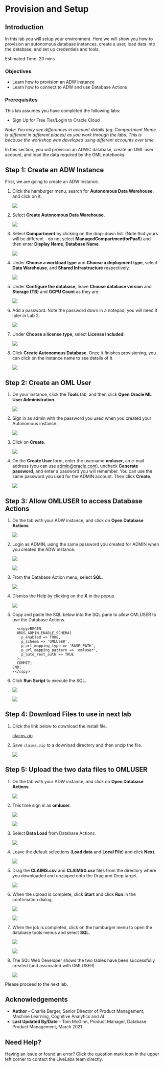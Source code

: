# Provision and Setup #

## Introduction ##

In this lab you will setup your environment. Here we will show you how to provision an autonomous database instances, create a user, load data into the database, and set up credentials and tools.

Estimated Time: 20 mins

### Objectives
-   Learn how to provision an ADW instance
-   Learn how to connect to ADW and use Database Actions

### Prerequisites

This lab assumes you have completed the following labs:
* Sign Up for Free Tier/Login to Oracle Cloud

*Note: You may see differences in account details (eg: Compartment Name is different in different places) as you work through the labs. This is because the workshop was developed using different accounts over time.*

In this section, you will provision an ADWC database, create an OML user account, and load the data required by the OML notebooks.

## **Step 1:** Create an ADW Instance

First, we are going to create an ADW Instance.

1.  Click the hamburger menu, search for **Autonomous Data Warehouse**, and click on it.

    ![](./images/create-adw.png)

2.  Select **Create Autonomous Data Warehouse**.

    ![](./images/006.png)

3. Select **Compartment** by clicking on the drop-down list. (Note that yours will be different - do not select **ManagedCompartmentforPaaS**) and then enter **Display Name**, **Database Name**.

    ![](./images/prov-adw-1.png)

4.  Under **Choose a workload type** and **Choose a deployment type**, select **Data Warehouse**, and **Shared Infrastructure** respectively.

    ![](./images/prov-adw-2.png)

5.  Under **Configure the database**, leave **Choose database version** and **Storage (TB)** and **OCPU Count** as they are.

    ![](./images/009.png)

6.  Add a password. Note the password down in a notepad, you will need it later in Lab 2.

    ![](./images/010.png)

7.  Under **Choose a license type**, select **License Included**.

    ![](./images/prov-adw-3-ft.png)

8.  Click **Create Autonomous Database**. Once it finishes provisioning, you can click on the instance name to see details of it.

    ![](./images/prov-adw-5.png)

## **Step 2:** Create an OML User

1. On your instance, click the **Tools** tab, and then click **Open Oracle ML User Administration**.

    ![](./images/adw-open-ml-user-admin.png)

2. Sign in as admin with the password you used when you created your Autonomous instance.

    ![](./images/signin-db.png)

3. Click on **Create**.

    ![](images/oml-create-user-1.png)

4. On the **Create User** form, enter the username **omluser**, an e-mail address (you can use admin@oracle.com), uncheck **Generate password**, and enter a password you will remember. You can use the same password you used for the ADMIN account. Then click **Create**.

    ![](images/oml-create-user-2.png)

## **Step 3:** Allow OMLUSER to access Database Actions

1. On the tab with your ADW instance, and click on **Open Database Actions**.

    ![](images/ADW-tools-db-actions.png)

2. Login as ADMIN, using the same password you created for ADMIN when you created the ADW instance.

    ![](images/actions-select-admin.png)

    ![](images/actions-login-admin.png)

3. From the Database Action menu, select **SQL**.

    ![](images/actions-sql.png)

4. Dismiss the Help by clicking on the **X** in the popup.

    ![](images/sql-dev-dismiss-help.png)

5. Copy and paste the SQL below into the SQL pane to allow OMLUSER to use the Database Actions.

    ```
      <copy>BEGIN
      ORDS_ADMIN.ENABLE_SCHEMA(
        p_enabled => TRUE,
        p_schema => 'OMLUSER',
        p_url_mapping_type => 'BASE_PATH',
        p_url_mapping_pattern => 'omluser',
        p_auto_rest_auth => TRUE
      );
      COMMIT;
    END;
    /</copy>
    ```

6. Click **Run Script** to execute the SQL.

    ![](images/sql-dev-add-omluser.png)

    ![](images/sql-dev-add-omluser-success.png)

## **Step 4:** Download Files to use in next lab

1.  Click the link below to download the install file.

    [claims.zip](https://objectstorage.us-ashburn-1.oraclecloud.com/p/yaGHxlS_7qmrSGfYH33N4VLt6e7K8BPm1iqdyDXy0z2Cr8v0jjDXzuQfL4c9BPrY/n/c4u03/b/data-management-library-files/o/claims.zip)

2.  Save `claims.zip` to a download directory and then unzip the file.

    ![](./images/save-claims-zip.png)

## **Step 5**: Upload the two data files to OMLUSER

1. On the tab with your ADW instance, and click on **Open Database Actions**.

    ![](images/ADW-tools-db-actions.png)

2. This time sign in as **omluser**.

    ![](images/omluser-signin-1.png)

    ![](images/omluser-signin-2.png)

3. Select **Data Load** from Database Actions.

    ![](images/datatools-dataload.png)

4. Leave the default selections (**Load data** and **Local File**) and click **Next**.

    ![](images/datatools-dataload-2.png)

5. Drag the **CLAIMS.csv** and **CLAIMS0.csv** files from the directory where you downloaded and unzipped onto the Drag and Drop target.

    ![](images/datatools-dataload-drop-target.png)

6. When the upload is complete, click **Start** and click **Run** in the confirmation dialog.

    ![](images/datatools-dataload-start-job.png)

    ![](images/datatools-dataload-run-job.png)

7. When the job is completed, click on the hamburger menu to open the database tools menus and select **SQL**.

    ![](images/datatools-dataload-run-job-completed.png)

    ![](images/datatools-sql-dev.png)

8. The SQL Web Developer shows the two tables have been successfully created (and associated with OMLUSER).

    ![](images/datatools-sql-dev-tables-loaded.png)


Please proceed to the next lab.

## Acknowledgements

- **Author** - Charlie Berger, Senior Director of Product Management, Machine Learning, Cognitive Analytics and AI
- **Last Updated By/Date** - Tom McGinn, Product Manager, Database Product Management, March 2021

## Need Help?
Having an issue or found an error?  Click the question mark icon in the upper left corner to contact the LiveLabs team directly.
